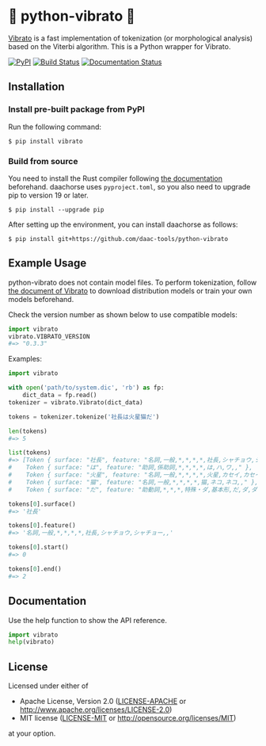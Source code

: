 # 🐍 python-vibrato 🎤

[Vibrato](https://github.com/daac-tools/vibrato) is a fast implementation of tokenization (or morphological analysis) based on the Viterbi algorithm.
This is a Python wrapper for Vibrato.

[![PyPI](https://img.shields.io/pypi/v/vibrato)](https://pypi.org/project/vibrato/)
[![Build Status](https://github.com/daac-tools/python-vibrato/actions/workflows/CI.yml/badge.svg)](https://github.com/daac-tools/python-vibrato/actions)
[![Documentation Status](https://readthedocs.org/projects/python-vibrato/badge/?version=latest)](https://python-vibrato.readthedocs.io/en/latest/?badge=latest)

## Installation

### Install pre-built package from PyPI

Run the following command:

```
$ pip install vibrato
```

### Build from source

You need to install the Rust compiler following [the documentation](https://www.rust-lang.org/tools/install) beforehand.
daachorse uses `pyproject.toml`, so you also need to upgrade pip to version 19 or later.

```
$ pip install --upgrade pip
```

After setting up the environment, you can install daachorse as follows:

```
$ pip install git+https://github.com/daac-tools/python-vibrato
```

## Example Usage

python-vibrato does not contain model files.
To perform tokenization, follow [the document of Vibrato](https://github.com/daac-tools/vibrato) to download distribution models or train your own models beforehand.

Check the version number as shown below to use compatible models:

```python
import vibrato
vibrato.VIBRATO_VERSION
#=> "0.3.3"
```

Examples:

```python
import vibrato

with open('path/to/system.dic', 'rb') as fp:
    dict_data = fp.read()
tokenizer = vibrato.Vibrato(dict_data)

tokens = tokenizer.tokenize('社長は火星猫だ')

len(tokens)
#=> 5

list(tokens)
#=> [Token { surface: "社長", feature: "名詞,一般,*,*,*,*,社長,シャチョウ,シャチョー,," },
#    Token { surface: "は", feature: "助詞,係助詞,*,*,*,*,は,ハ,ワ,," },
#    Token { surface: "火星", feature: "名詞,一般,*,*,*,*,火星,カセイ,カセイ,," },
#    Token { surface: "猫", feature: "名詞,一般,*,*,*,*,猫,ネコ,ネコ,," },
#    Token { surface: "だ", feature: "助動詞,*,*,*,特殊・ダ,基本形,だ,ダ,ダ,," }]

tokens[0].surface()
#=> '社長'

tokens[0].feature()
#=> '名詞,一般,*,*,*,*,社長,シャチョウ,シャチョー,,'

tokens[0].start()
#=> 0

tokens[0].end()
#=> 2
```

## Documentation

Use the help function to show the API reference.

```python
import vibrato
help(vibrato)
```

## License

Licensed under either of

 * Apache License, Version 2.0
   ([LICENSE-APACHE](LICENSE-APACHE) or http://www.apache.org/licenses/LICENSE-2.0)
 * MIT license
   ([LICENSE-MIT](LICENSE-MIT) or http://opensource.org/licenses/MIT)

at your option.
